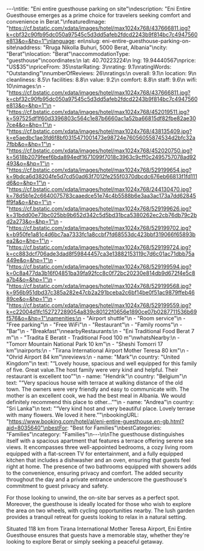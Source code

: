 ---\ntitle: "Eni entire guesthouse parking on site"\ndescription: "Eni Entire Guesthouse emerges as a prime choice for travelers seeking comfort and convenience in Berat."\nfeaturedImage: "https://cf.bstatic.com/xdata/images/hotel/max1024x768/437666811.jpg?k=cbf32c90fb95dc050a97545c5d3dd5afeb2fdcd2243b9f814bc7c4947560e813&o=&hp=1"\nlanguage: en\nslug: eni-entire-guesthouse-parking-on-site\naddress: "Rruga Nikolla Buhuri, 5000 Berat, Albania"\ncity: "Berat"\nlocation: "Berat"\naccommodationType: "guesthouse"\ncoordinates:\n  lat: 40.70223224\n  lng: 19.94440567\nprice: "US$35"\npriceFrom: 35\nstarRating: 3\nrating: 9.1\nratingWords: "Outstanding"\nnumberOfReviews: 26\nratings:\n  overall: 9.1\n  location: 9\n  cleanliness: 8.5\n  facilities: 8.8\n  value: 9.2\n  comfort: 8.8\n  staff: 9.6\n  wifi: 10\nimages:\n  - "https://cf.bstatic.com/xdata/images/hotel/max1024x768/437666811.jpg?k=cbf32c90fb95dc050a97545c5d3dd5afeb2fdcd2243b9f814bc7c4947560e813&o=&hp=1"\n  - "https://cf.bstatic.com/xdata/images/hotel/max1024x768/452019511.jpg?k=597525df1f60d3396803c564c1e87b6660ac1a52ba66815df82fbe82ae307ce4&o=&hp=1"\n  - "https://cf.bstatic.com/xdata/images/hotel/max1024x768/438135409.jpg?k=e5aedbc1ae3fd6f8bf0315471001473e98724e76056055874534d2bfc32a7fbb&o=&hp=1"\n  - "https://cf.bstatic.com/xdata/images/hotel/max1024x768/452020750.jpg?k=5618b2079feef6bda894edf1671099f7018c3963c9cff0c2495757078ad92493&o=&hp=1"\n  - "https://cf.bstatic.com/xdata/images/hotel/max1024x768/529199654.jpg?k=9bdca6d38204fe5d7cd50ad63f7012fe255f0370dbcdc676eb66813f1fd111d6&o=&hp=1"\n  - "https://cf.bstatic.com/xdata/images/hotel/max1024x768/244130470.jpg?k=78d5b1e2c6640075783caaedce51e74c4b5588b6e3aa3ac173a7dd62845ff9fa&o=&hp=1"\n  - "https://cf.bstatic.com/xdata/images/hotel/max1024x768/529199626.jpg?k=31bdd00e73bc025bb9b652d342c5d5bd31bca5380262ec2cb76db79c2bd2a273&o=&hp=1"\n  - "https://cf.bstatic.com/xdata/images/hotel/max1024x768/529199702.jpg?k=b950fe1a81c4d6bc7aa7333fc1a8ccbf7fd68553dc423bbf319066f65893bea2&o=&hp=1"\n  - "https://cf.bstatic.com/xdata/images/hotel/max1024x768/529199724.jpg?k=cc883dcf706ade3dad8f59844457ca3e13882153119c7d6c01ac71dbb75a449e&o=&hp=1"\n  - "https://cf.bstatic.com/xdata/images/hotel/max1024x768/529199594.jpg?k=0c8a477da3b16f04851ba39fa92fcc8c0f72bc20230e814db9d672f4e5c8a7b4&o=&hp=1"\n  - "https://cf.bstatic.com/xdata/images/hotel/max1024x768/529199568.jpg?k=956b951dbd37c385a282e47cb2a291bceba2c6bf14be0f51ac9879ffeb4689ce&o=&hp=1"\n  - "https://cf.bstatic.com/xdata/images/hotel/max1024x768/529199559.jpg?k=c22004d1fc152727289054a839c80122f0656e1890ce07b0287711536b69f576&o=&hp=1"\namenities:\n  - "Airport shuttle"\n  - "Room service"\n  - "Free parking"\n  - "Free WiFi"\n  - "Restaurant"\n  - "Family rooms"\n  - "Bar"\n  - "Breakfast"\nnearbyRestaurants:\n  - "Eni Traditional Food Berat 7 m"\n  - "Tradita E Beratit - Traditional Food 100 m"\nwhatsNearby:\n  - "Tomorr Mountain National Park 10 km"\n  - "Sheshi Tomorri 17 km"\nairports:\n  - "Tirana International Airport Mother Teresa 80 km"\n  - "Ohrid Airport 84 km"\nreviews:\n  - name: "Mark"\n    country: "United Kingdom"\n    text: "“Lovely house, spacious and well equipped for this family of five. Great value.The host family were very kind and helpful. Their restaurant is excellent too”"\n  - name: "Hendrik"\n    country: "Belgium"\n    text: "“Very spacious house with terrace at walking distance of the old town. The owners were very friendly and easy to communicate with. The mother is an excellent cook, we had the best meal in Albania. We would definitely recommend this place to other...”"\n  - name: "Andrea"\n    country: "Sri Lanka"\n    text: "“Very kind host and very beautiful place. Lovely terrase with many flowers. We loved it here.”"\nbookingURL: "https://www.booking.com/hotel/al/eni-entire-guesthouse.en-gb.html?aid=8035640"\nbestFor: "Best for Families"\nbestCategories: "Families"\ncategory: "Families"\n---\n\nThe guesthouse distinguishes itself with a spacious apartment that features a terrace offering serene sea views. It encompasses three well-appointed bedrooms, a cozy living room equipped with a flat-screen TV for entertainment, and a fully equipped kitchen that includes a dishwasher and an oven, ensuring that guests feel right at home. The presence of two bathrooms equipped with showers adds to the convenience, ensuring privacy and comfort. The added security throughout the day and a private entrance underscore the guesthouse's commitment to guest privacy and safety.

For those looking to unwind, the on-site bar serves as a perfect spot. Moreover, the guesthouse is ideally located for those who wish to explore the area on two wheels, with cycling opportunities nearby. The lush garden provides a tranquil retreat for guests looking to relax in a natural setting.

Situated 118 km from Tirana International Mother Teresa Airport, Eni Entire Guesthouse ensures that guests have a memorable stay, whether they're looking to explore Berat or simply seeking a peaceful getaway.